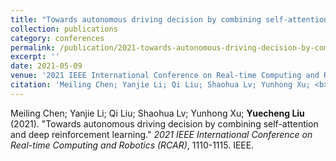 ```yaml
---
title: "Towards autonomous driving decision by combining self-attention and deep reinforcement learning"
collection: publications
category: conferences
permalink: /publication/2021-towards-autonomous-driving-decision-by-combining-s
excerpt: ''
date: 2021-05-09
venue: '2021 IEEE International Conference on Real-time Computing and Robotics (RCAR)'
citation: 'Meiling Chen; Yanjie Li; Qi Liu; Shaohua Lv; Yunhong Xu; <b>Yuecheng Liu</b> (2021). &quot;Towards autonomous driving decision by combining self-attention and deep reinforcement learning.&quot; <i>2021 IEEE International Conference on Real-time Computing and Robotics (RCAR)</i>, 1110-1115. IEEE.'
---
```


Meiling Chen; Yanjie Li; Qi Liu; Shaohua Lv; Yunhong Xu; <b>Yuecheng Liu</b> (2021). &quot;Towards autonomous driving decision by combining self-attention and deep reinforcement learning.&quot; <i>2021 IEEE International Conference on Real-time Computing and Robotics (RCAR)</i>, 1110-1115. IEEE.
